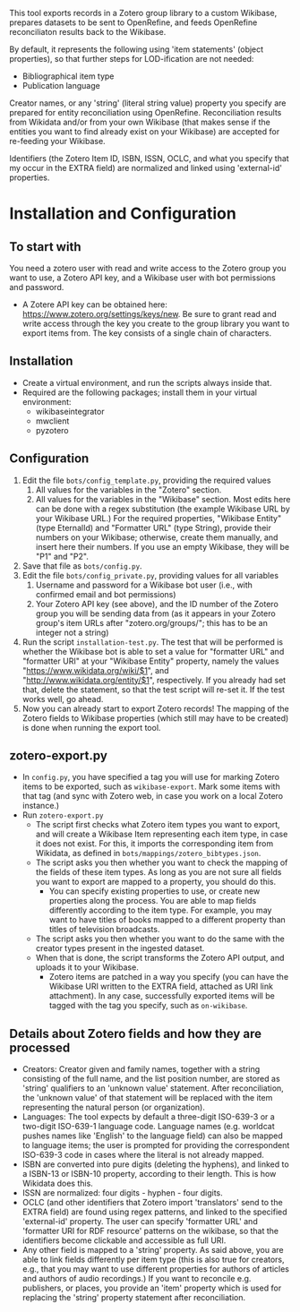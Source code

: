 This tool exports records in a Zotero group library to a custom Wikibase, prepares datasets to be sent to OpenRefine, and feeds OpenRefine reconciliaton results back to the Wikibase.

By default, it represents the following using 'item statements' (object properties), so that further steps for LOD-ification are not needed:
* Bibliographical item type
* Publication language

Creator names, or any 'string' (literal string value) property you specify are prepared for entity reconciliation using OpenRefine. Reconciliation results from Wikidata and/or from your own Wikibase (that makes sense if the entities you want to find already exist on your Wikibase) are accepted for re-feeding your Wikibase.

Identifiers (the Zotero Item ID, ISBN, ISSN, OCLC, and what you specify that my occur in the EXTRA field) are normalized and linked using 'external-id' properties.

# Installation and Configuration

## To start with

You need a zotero user with read and write access to the Zotero group you want to use, a Zotero API key, and a Wikibase user with bot permissions and password.
* A Zotere API key can be obtained here: https://www.zotero.org/settings/keys/new. Be sure to grant read and write access through the key you create to the group library you want to export items from. The key consists of a single chain of characters.

## Installation
* Create a virtual environment, and run the scripts always inside that.
* Required are the following packages; install them in your virtual environment:
  * wikibaseintegrator
  * mwclient
  * pyzotero

## Configuration
1. Edit the file `bots/config_template.py`, providing the required values
   1. All values for the variables in the "Zotero" section.
   2. All values for the variables in the "Wikibase" section. Most edits here can be done with a regex substitution (the example Wikibase URL by your Wikibase URL.) For the required properties, "Wikibase Entity" (type EternalId) and "Formatter URL" (type String), provide their numbers on your Wikibase; otherwise, create them manually, and insert here their numbers. If you use an empty Wikibase, they will be "P1" and "P2".
2. Save that file as `bots/config.py`.
3. Edit the file `bots/config_private.py`, providing values for all variables
   1. Username and password for a Wikibase bot user (i.e., with confirmed email and bot permissions)
   2. Your Zotero API key (see above), and the ID number of the Zotero group you will be sending data from (as it appears in your Zotero group's item URLs after "zotero.org/groups/"; this has to be an integer not a string)
4. Run the script `installation-test.py`. The test that will be performed is whether the Wikibase bot is able to set a value for "formatter URL" and "formatter URI" at your "Wikibase Entity" property, namely the values "https://www.wikidata.org/wiki/$1", and "http://www.wikidata.org/entity/$1", respectively. If you already had set that, delete the statement, so that the test script will re-set it. If the test works well, go ahead.
5. Now you can already start to export Zotero records! The mapping of the Zotero fields to Wikibase properties (which still may have to be created) is done when running the export tool.

## zotero-export.py
* In `config.py`, you have specified a tag you will use for marking Zotero items to be exported, such as `wikibase-export`. Mark some items with that tag (and sync with Zotero web, in case you work on a local Zotero instance.)
* Run `zotero-export.py`
  * The script first checks what Zotero item types you want to export, and will create a Wikibase Item representing each item type, in case it does not exist. For this, it imports the corresponding item from Wikidata, as defined in `bots/mappings/zotero_bibtypes.json`.
  * The script asks you then whether you want to check the mapping of the fields of these item types. As long as you are not sure all fields you want to export are mapped to a property, you should do this.
    * You can specify existing properties to use, or create new properties along the process. You are able to map fields differently according to the item type. For example, you may want to have titles of books mapped to a different property than titles of television broadcasts.
  * The script asks you then whether you want to do the same with the creator types present in the ingested dataset.
  * When that is done, the script transforms the Zotero API output, and uploads it to your Wikibase.
    * Zotero items are patched in a way you specify (you can have the Wikibase URI written to the EXTRA field, attached as URI link attachment). In any case, successfully exported items will be tagged with the tag you specify, such as `on-wikibase`.

## Details about Zotero fields and how they are processed
* Creators: Creator given and family names, together with a string consisting of the full name, and the list position number, are stored as 'string' qualifiers to an 'unknown value' statement. After reconciliation, the 'unknown value' of that statement will be replaced with the item representing the natural person (or organization).
* Languages: The tool expects by default a three-digit ISO-639-3 or a two-digit ISO-639-1 language code. Language names (e.g. worldcat pushes names like 'English' to the language field) can also be mapped to language items; the user is prompted for providing the correspondent ISO-639-3 code in cases where the literal is not already mapped.
* ISBN are converted into pure digits (deleting the hyphens), and linked to a ISBN-13 or ISBN-10 property, according to their length. This is how Wikidata does this.
* ISSN are normalized: four digits - hyphen - four digits.
* OCLC (and other identifiers that Zotero import 'translators' send to the EXTRA field) are found using regex patterns, and linked to the specified 'external-id' property. The user can specify 'formatter URL' and 'formatter URI for RDF resource' patterns on the wikibase, so that the identifiers become clickable and accessible as full URI.
* Any other field is mapped to a 'string' property. As said above, you are able to link fields differently per item type (this is also true for creators, e.g., that you may want to use different properties for authors of articles and authors of audio recordings.) If you want to reconcile e.g. publishers, or places, you provide an 'item' property which is used for replacing the 'string' property statement after reconciliation.